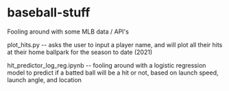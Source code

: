 # baseball-stuff
Fooling around with some MLB data / API's

plot_hits.py -- asks the user to input a player name, and will plot all their hits at their home ballpark for the season to date (2021)

hit_predictor_log_reg.ipynb -- fooling around with a logistic regression model to predict if a batted ball will be a hit or not, based on launch speed, launch angle, and location
